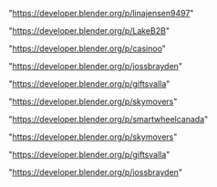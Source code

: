 "https://developer.blender.org/p/linajensen9497"

"https://developer.blender.org/p/LakeB2B"

"https://developer.blender.org/p/casinoo"

"https://developer.blender.org/p/jossbrayden"

"https://developer.blender.org/p/giftsvalla"

"https://developer.blender.org/p/skymovers"

 
"https://developer.blender.org/p/smartwheelcanada"


"https://developer.blender.org/p/skymovers"


"https://developer.blender.org/p/giftsvalla"


"https://developer.blender.org/p/jossbrayden"


 
